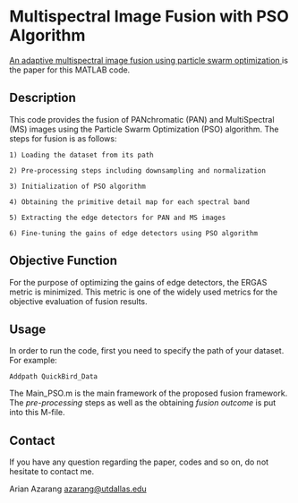 # Multispectral Image Fusion with PSO Algorithm

[An adaptive multispectral image fusion using particle swarm optimization
](https://ieeexplore.ieee.org/abstract/document/7985325) is the paper for this MATLAB code.


Description
----------
This code provides the fusion of PANchromatic (PAN) and MultiSpectral (MS) images using the Particle Swarm Optimization (PSO) algorithm. The steps for fusion is as follows: 

    1) Loading the dataset from its path
    
    2) Pre-processing steps including downsampling and normalization
    
    3) Initialization of PSO algorithm
    
    4) Obtaining the primitive detail map for each spectral band 
    
    5) Extracting the edge detectors for PAN and MS images
    
    6) Fine-tuning the gains of edge detectors using PSO algorithm



Objective Function
--------------
For the purpose of optimizing the gains of edge detectors, the ERGAS metric is minimized. This metric is one of the widely used metrics for the objective evaluation of fusion results. 

Usage
------------
In order to run the code, first you need to specify the path of your dataset.
For example:

    Addpath QuickBird_Data
The Main_PSO.m is the main framework of the proposed fusion framework. The _pre-processing_ steps as well as the obtaining _fusion outcome_ is put into this M-file. 



Contact
--------
If you have any question regarding the paper, codes and so on, do not hesitate to contact me. 

Arian Azarang  azarang@utdallas.edu
